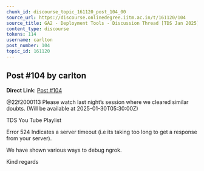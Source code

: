```yaml
---
chunk_id: discourse_topic_161120_post_104_00
source_url: https://discourse.onlinedegree.iitm.ac.in/t/161120/104
source_title: GA2 - Deployment Tools - Discussion Thread [TDS Jan 2025]
content_type: discourse
tokens: 114
username: carlton
post_number: 104
topic_id: 161120
---
```


## Post #104 by carlton

**Direct Link**: [Post #104](https://discourse.onlinedegree.iitm.ac.in/t/161120/104)

@22f2000113 Please watch last night’s session where we cleared similar doubts. (Will be available at 2025-01-30T05:30:00Z)

TDS You Tube Playlist

Error 524 Indicates a server timeout (i.e its taking too long to get a response from your server).

We have shown various ways to debug ngrok.

Kind regards
